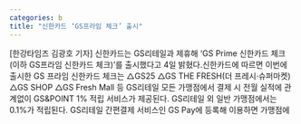 ```yaml
---
categories: b
title: "신한카드 ‘GS프라임 체크’ 출시"
---
```

[한강타임즈 김광호 기자] 신한카드는 GS리테일과 제휴해 ‘GS Prime 신한카드 체크(이하 GS프라임 신한카드 체크)’를 출시했다고 4일 밝혔다.신한카드에 따르면 이번에 출시한 GS 프라임 신한카드 체크는 △GS25 △GS THE FRESH(더 프레시·슈퍼마켓) △GS SHOP △GS Fresh Mall 등 GS리테일 모든 가맹점에서 결제 시 전월 실적에 관계없이 GS&POINT 1% 적립 서비스가 제공된다. GS리테일 외 일반 가맹점에서는 0.1%가 적립된다. GS리테일 간편결제 서비스인 GS Pay에 등록해 이용하면 가맹점에